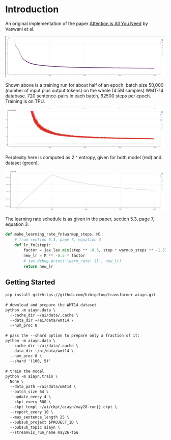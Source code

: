 # Introduction

An original implementation of the paper [Attention is All You
Need](https://arxiv.org/pdf/1706.03762.pdf) by Vaswani et al.

![Loss (Conditional KL-Divergence in bits](assets/jul18-loss-40k.png)

Shown above is a training run for about half of an epoch.  batch size 50,000 (number
of input plus output tokens) on the whole (4.5M samples) WMT-14 database.  720
sentence-pairs in each batch, 62500 steps per epoch. Training is on TPU.

![Perplexity](assets/jul18-ppl-40k.png)

Perplexity here is computed as 2 ^ entropy, given for both model (red) and dataset
(green).

![Learning rate](assets/jul18-lr-40k.png)

The learning rate schedule is as given in the paper, section 5.3, page 7, equation 3.

```python
def make_learning_rate_fn(warmup_steps, M):
    # from section 5.3, page 7, equation 3
    def lr_fn(step):
        factor = jax.lax.min(step ** -0.5, step * warmup_steps ** -1.5)
        new_lr = M ** -0.5 * factor
        # jax.debug.print('learn_rate: {}', new_lr)
        return new_lr
```



## Getting Started

    pip install git+https://github.com/hrbigelow/transformer-aiayn.git

    # download and prepare the WMT14 dataset
    python -m aiayn.data \
      --cache_dir ~/ai/data/.cache \
      --data_dir ~/ai/data/wmt14 \
      --num_proc 8

    # pass the --shard option to prepare only a fraction of it:
    python -m aiayn.data \
      --cache_dir ~/ai/data/.cache \
      --data_dir ~/ai/data/wmt14 \
      --num_proc 8 \
      --shard '(100, 5)'

    # train the model
    python -m aiayn.train \
      None \
      --data_path ~/ai/data/wmt14 \
      --batch_size 64 \
      --update_every 4 \
      --ckpt_every 500 \
      --ckpt_templ ~/ai/ckpt/aiayn/may28-run{}.ckpt \
      --report_every 10 \
      --max_sentence_length 25 \
      --pubsub_project $PROJECT_ID \
      --pubsub_topic aiayn \
      --streamvis_run_name may26-tpu




